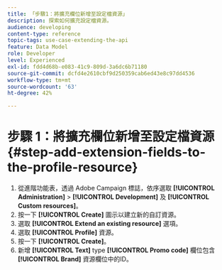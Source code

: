 ```yaml
---
title: 「步驟1：將擴充欄位新增至設定檔資源」
description: 探索如何擴充設定檔資源。
audience: developing
content-type: reference
topic-tags: use-case-extending-the-api
feature: Data Model
role: Developer
level: Experienced
exl-id: fdd4d68b-e083-41c9-809d-3a6dc6b71180
source-git-commit: dcfd4e2610cbf9d250359cab6ed43e8c97dd4536
workflow-type: tm+mt
source-wordcount: '63'
ht-degree: 42%

---
```


# 步驟 1：將擴充欄位新增至設定檔資源{#step-add-extension-fields-to-the-profile-resource}

1. 從進階功能表，透過 Adobe Campaign 標誌，依序選取 **[!UICONTROL Administration]** > **[!UICONTROL Development]** 及 **[!UICONTROL Custom resources]**。
1. 按一下 **[!UICONTROL Create]** 圖示以建立新的自訂資源。
1. 選取 **[!UICONTROL Extend an existing resource]** 選項。
1. 選取 **[!UICONTROL Profile]** 資源。
1. 按一下 **[!UICONTROL Create]**。
1. 新增 **[!UICONTROL Text]** type **[!UICONTROL Promo code]** 欄位包含 **[!UICONTROL Brand]** 資源欄位中的ID。
